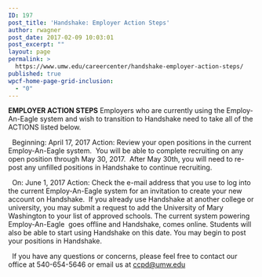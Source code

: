 ```yaml
---
ID: 197
post_title: 'Handshake: Employer Action Steps'
author: rwagner
post_date: 2017-02-09 10:03:01
post_excerpt: ""
layout: page
permalink: >
  https://www.umw.edu/careercenter/handshake-employer-action-steps/
published: true
wpcf-home-page-grid-inclusion:
  - "0"
---
```

<strong>EMPLOYER ACTION STEPS</strong>
Employers who are currently using the Employ-An-Eagle system and wish to transition to Handshake need to take all of the ACTIONS listed below.

&nbsp;
Beginning: April 17, 2017
Action: Review your open positions in the current Employ-An-Eagle system.  You will be able to complete recruiting on any open position through May 30, 2017.  After May 30th, you will need to re-post any unfilled positions in Handshake to continue recruiting.

&nbsp;
On: June 1, 2017
Action: Check the e-mail address that you use to log into the current Employ-An-Eagle system for an invitation to create your new account on Handshake.  If you already use Handshake at another college or university, you may submit a request to add the University of Mary Washington to your list of approved schools. The current system powering Employ-An-Eagle  goes offline and Handshake, comes online. Students will also be able to start using Handshake on this date. You may begin to post your positions in Handshake.

&nbsp;
If you have any questions or concerns, please feel free to contact our office at 540-654-5646 or email us at ccpd@umw.edu